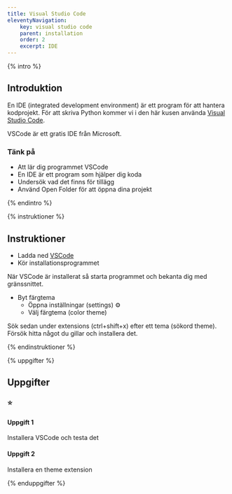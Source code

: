 ```yaml
---
title: Visual Studio Code
eleventyNavigation:
    key: visual studio code
    parent: installation
    order: 2
    excerpt: IDE
---
```

{% intro %}

## Introduktion

En IDE (integrated development environment) är ett program för att hantera kodprojekt. För att skriva Python kommer vi i den här kusen använda [Visual Studio Code](https://code.visualstudio.com/).

VSCode är ett gratis IDE från Microsoft.

### Tänk på

- Att lär dig programmet VSCode
- En IDE är ett program som hjälper dig koda
- Undersök vad det finns för tillägg
- Använd Open Folder för att öppna dina projekt

{% endintro %}

{% instruktioner %}

## Instruktioner

- Ladda ned [VSCode](https://code.visualstudio.com)
- Kör installationsprogrammet

När VSCode är installerat så starta programmet och bekanta dig med gränssnittet.

- Byt färgtema
    - Öppna inställningar (settings) ⚙️
    - Välj färgtema (color theme)

Sök sedan under extensions (ctrl+shift+x) efter ett tema (sökord theme). Försök hitta något du gillar och installera det.

{% endinstruktioner %}

{% uppgifter %}

## Uppgifter
### ⭐
#### Uppgift 1

Installera VSCode och testa det

#### Uppgift 2

Installera en theme extension

{% enduppgifter %}
